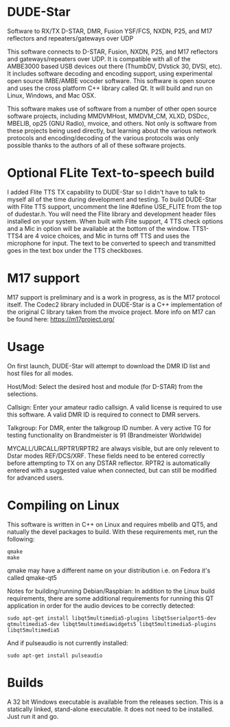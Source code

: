 # DUDE-Star
Software to RX/TX D-STAR, DMR, Fusion YSF/FCS, NXDN, P25, and M17 reflectors and repeaters/gateways over UDP

This software connects to D-STAR, Fusion, NXDN, P25, and M17 reflectors and gateways/repeaters over UDP.  It is compatible with all of the AMBE3000 based USB devices out there (ThumbDV, DVstick 30, DVSI, etc). It includes software decoding and encoding support, using experimental open source IMBE/AMBE vocoder software.  This software is open source and uses the cross platform C++ library called Qt.  It will build and run on Linux, Windows, and Mac OSX.

This software makes use of software from a number of other open source software projects, including MMDVMHost, MMDVM_CM, XLXD, DSDcc, MBELIB, op25 (GNU Radio), mvoice, and others. Not only is software from these projects being used directly, but learning about the various network protocols and encoding/decoding of the various protocols was only possible thanks to the authors of all of these software projects.

# Optional FLite Text-to-speech build
I added Flite TTS TX capability to DUDE-Star so I didn't have to talk to myself all of the time during development and testing.  To build DUDE-Star with Flite TTS support, uncomment the line #define USE_FLITE from the top of dudestar.h. You will need the Flite library and development header files installed on your system.  When built with Flite support, 4 TTS check options and a Mic in option will be available at the bottom of the window.  TTS1-TTS4 are 4 voice choices, and Mic in turns off TTS and uses the microphone for input.  The text to be converted to speech and transmitted goes in the text box under the TTS checkboxes.

# M17 support
M17 support is preliminary and is a work in progress, as is the M17 protocol itself. The Codec2 library included in DUDE-Star is a C++ implementation of the original C library taken from the mvoice project.  More info on M17 can be found here: https://m17project.org/

# Usage
On first launch, DUDE-Star will attempt to download the DMR ID list and host files for all modes.

Host/Mod: Select the desired host and module (for D-STAR) from the selections.

Callsign:  Enter your amateur radio callsign.  A valid license is required to use this software.  A valid DMR ID is required to connect to DMR servers.

Talkgroup:  For DMR, enter the talkgroup ID number.  A very active TG for testing functionality on Brandmeister is 91 (Brandmeister Worldwide)

MYCALL/URCALL/RPTR1/RPTR2 are always visible, but are only relevent to Dstar modes REF/DCS/XRF.  These fields need to be entered correctly before attempting to TX on any DSTAR reflector.  RPTR2 is automatically entered with a suggested value when connected, but can still be modified for advanced users.

# Compiling on Linux
This software is written in C++ on Linux and requires mbelib and QT5, and natually the devel packages to build.  With these requirements met, run the following:
```
qmake
make
```
qmake may have a different name on your distribution i.e. on Fedora it's called qmake-qt5

Notes for building/running Debian/Raspbian:  In addition to the Linux build requirements, there are some additional requirements for running this QT application in order for the audio devices to be correctly detected:
```
sudo apt-get install libqt5multimedia5-plugins libqt5serialport5-dev qtmultimedia5-dev libqt5multimediawidgets5 libqt5multimedia5-plugins libqt5multimedia5
```
And if pulseaudio is not currently installed:
```
sudo apt-get install pulseaudio
```

# Builds
A 32 bit Windows executable is available from the releases section.  This is a statically linked, stand-alone executable. It does not need to be installed.  Just run it and go.

